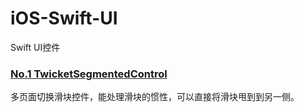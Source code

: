 # iOS-Swift-UI
Swift UI控件

### [No.1 TwicketSegmentedControl](https://github.com/twicketapp/TwicketSegmentedControl)
多页面切换滑块控件，能处理滑块的惯性，可以直接将滑块甩到到另一侧。

